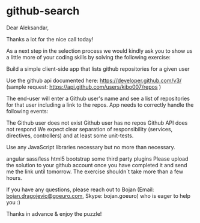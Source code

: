 # github-search

Dear Aleksandar,

Thanks a lot for the nice call today!

As a next step in the selection process we would kindly ask you to show us a little more of your coding skills by solving the following exercise:

Build a simple client-side app that lists github repositories for a given user

Use the github api documented here: https://developer.github.com/v3/ (sample request: https://api.github.com/users/kibo007/repos )

The end-user will enter a Github user's name and see a list of repositories for that user including a link to the repos. App needs to correctly handle the following events:

The Github user does not exist
Github user has no repos
Github API does not respond
We expect clear separation of responsibility (services, directives, controllers) and at least some unit-tests.

Use any JavaScript libraries necessary but no more than necessary.

angular
sass/less
html5
bootstrap
some third party plugins
Please upload the solution to your github account once you have completed it and send me the link until tomorrow. The exercise shouldn´t take more than a few hours.

If you have any questions, please reach out to Bojan (Email: bojan.dragojevic@goeuro.com, Skype: bojan.goeuro) who is eager to help you :)

Thanks in advance & enjoy the puzzle!
